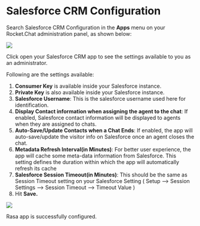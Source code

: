 # Salesforce CRM Configuration

Search Salesforce CRM Configuration in the **Apps** menu on your Rocket.Chat administration panel, as shown below:

![](../../../../../.gitbook/assets/image%20%28464%29.png)

Click open your Salesforce CRM app to see the settings available to you as an administrator.

Following are the settings available:

1. **Consumer Key** is available inside your Salesforce instance. 
2. **Private Key** is also available inside your Salesforce instance. 
3. **Salesforce Username**: This is the salesforce username used here for identification.
4. **Display Contact information when assigning the agent to the chat**: If enabled, Salesforce contact information will be displayed to agents when they are assigned to chats.
5. **Auto-Save/Update Contacts when a Chat Ends**: If enabled, the app will auto-save/update the visitor info on Salesforce once an agent closes the chat.
6. **Metadata Refresh Interval\(in Minutes\)**: For better user experience, the app will cache some meta-data information from Salesforce. This setting defines the duration within which the app will automatically refresh its cache
7. **Salesforce Session Timeout\(in Minutes\)**: This should be the same as Session Timeout setting on your Salesforce Setting \( Setup --&gt; Session Settings --&gt; Session Timeout --&gt; Timeout Value \)
8. Hit **Save.**

![](../../../../../.gitbook/assets/image%20%28466%29.png)

Rasa app is successfully configured.

